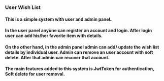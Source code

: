 ### User Wish List
#### This is a simple system with user and admin panel.
#### In the user panel anyone can register an account and login. After login user can add his/her favorite item with details.
#### On the other hand, in the admin panel admin can add/ update the wish list details by individual user. Admin can remove an user account with soft delete. After that admin can recover that account.
#### The main features added to this system is JwtToken for authentication, Soft delete for user removal.